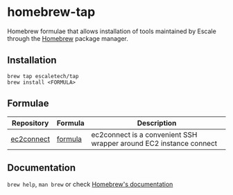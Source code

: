 # homebrew-tap

Homebrew formulae that allows installation of tools maintained by Escale through the [Homebrew](https://brew.sh/) package manager.


## Installation

```
brew tap escaletech/tap
brew install <FORMULA>
```

## Formulae

| Repository | Formula | Description |
| ---------- | ------- | ----------- |
| [ec2connect](https://github.com/escaletech/ec2connect) | [formula](Formula/ec2connect.rb) | ec2connect is a convenient SSH wrapper around EC2 instance connect |

## Documentation

`brew help`, `man brew` or check [Homebrew's documentation](https://docs.brew.sh/)
